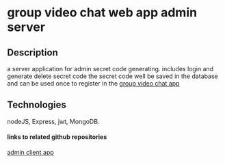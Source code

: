 # group video chat web app admin server

## Description
a server application for admin secret code generating.
includes login and generate delete secret code
the secret code well be saved in the database and can be used once to register in the
[group video chat app](https://github.com/newasad/appleseeds_final_project_zoom_lookAlike)


## Technologies
nodeJS, Express, jwt, MongoDB.

#### links to related github repositories

[admin client app](https://github.com/newasad/appleseeds_final_project_zoom_lookAlike-admin)





